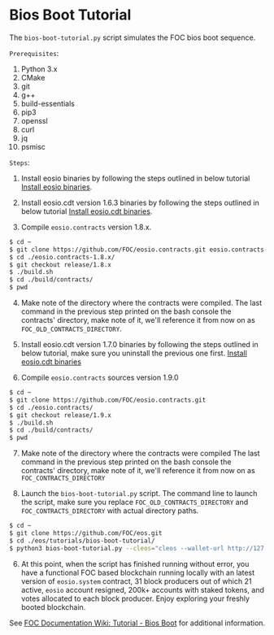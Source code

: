 # Bios Boot Tutorial

The `bios-boot-tutorial.py` script simulates the FOC bios boot sequence.

``Prerequisites``:

1. Python 3.x
2. CMake
3. git
4. g++
5. build-essentials
6. pip3
7. openssl
8. curl
9. jq
10. psmisc


``Steps``:

1. Install eosio binaries by following the steps outlined in below tutorial
[Install eosio binaries](https://github.com/FOC/eos/tree/release/2.0.x#mac-os-x-brew-install).

2. Install eosio.cdt version 1.6.3 binaries by following the steps outlined in below tutorial
[Install eosio.cdt binaries](https://github.com/FOC/eosio.cdt/tree/release/1.6.x#binary-releases).

3. Compile `eosio.contracts` version 1.8.x.

```bash
$ cd ~
$ git clone https://github.com/FOC/eosio.contracts.git eosio.contracts-1.8.x
$ cd ./eosio.contracts-1.8.x/
$ git checkout release/1.8.x
$ ./build.sh
$ cd ./build/contracts/
$ pwd

```

4. Make note of the directory where the contracts were compiled. 
The last command in the previous step printed on the bash console the contracts' directory, make note of it, we'll reference it from now on as `FOC_OLD_CONTRACTS_DIRECTORY`.

5. Install eosio.cdt version 1.7.0 binaries by following the steps outlined in below tutorial, make sure you uninstall the previous one first.
[Install eosio.cdt binaries](https://github.com/FOC/eosio.cdt/tree/release/1.7.x#binary-releases)

6. Compile `eosio.contracts` sources version 1.9.0

```bash
$ cd ~
$ git clone https://github.com/FOC/eosio.contracts.git
$ cd ./eosio.contracts/
$ git checkout release/1.9.x
$ ./build.sh
$ cd ./build/contracts/
$ pwd

```

7. Make note of the directory where the contracts were compiled
The last command in the previous step printed on the bash console the contracts' directory, make note of it, we'll reference it from now on as `FOC_CONTRACTS_DIRECTORY`


8. Launch the `bios-boot-tutorial.py` script. 
The command line to launch the script, make sure you replace `FOC_OLD_CONTRACTS_DIRECTORY` and `FOC_CONTRACTS_DIRECTORY` with actual directory paths.

```bash
$ cd ~
$ git clone https://github.com/FOC/eos.git
$ cd ./eos/tutorials/bios-boot-tutorial/
$ python3 bios-boot-tutorial.py --cleos="cleos --wallet-url http://127.0.0.1:6666 " --nodeos=nodeos --keosd=keosd --contracts-dir="FOC_CONTRACTS_DIRECTORY" --old-contracts-dir="FOC_OLD_CONTRACTS_DIRECTORY" -w -a
```

6. At this point, when the script has finished running without error, you have a functional FOC based blockchain running locally with an latest version of `eosio.system` contract, 31 block producers out of which 21 active, `eosio` account resigned, 200k+ accounts with staked tokens, and votes allocated to each block producer. Enjoy exploring your freshly booted blockchain.

See [FOC Documentation Wiki: Tutorial - Bios Boot](https://github.com/FOC/eos/wiki/Tutorial-Bios-Boot-Sequence) for additional information.
